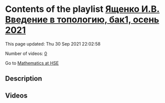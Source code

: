 # Contents of the playlist [Ященко И.В. Введение в топологию, бак1, осень 2021](https://www.youtube.com/playlist?list=PLq3E5oubNNoCvCWzMJhbkrNvxW5MYYuuY)

This page updated: Thu 30 Sep 2021 22:02:58

Number of videos: [0](#videos)

Go to [Mathematics at HSE](../README.md)

## Description



## Videos

